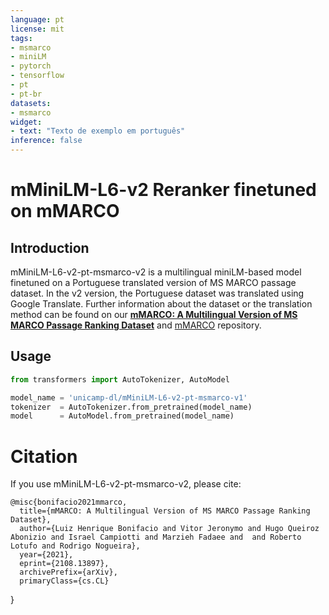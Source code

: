 ```yaml
---
language: pt
license: mit
tags:
- msmarco
- miniLM
- pytorch
- tensorflow
- pt
- pt-br
datasets:
- msmarco
widget:
- text: "Texto de exemplo em português"
inference: false
---
```

# mMiniLM-L6-v2 Reranker finetuned on mMARCO
## Introduction
mMiniLM-L6-v2-pt-msmarco-v2 is a multilingual miniLM-based model finetuned on a Portuguese translated version of MS MARCO passage dataset. In the v2 version, the Portuguese dataset was translated using Google Translate. 
Further information about the dataset or the translation method can be found on our [**mMARCO: A Multilingual Version of MS MARCO Passage Ranking Dataset**](https://arxiv.org/abs/2108.13897) and [mMARCO](https://github.com/unicamp-dl/mMARCO) repository.
## Usage
```python
from transformers import AutoTokenizer, AutoModel

model_name = 'unicamp-dl/mMiniLM-L6-v2-pt-msmarco-v1'
tokenizer  = AutoTokenizer.from_pretrained(model_name)
model      = AutoModel.from_pretrained(model_name)

```
# Citation
If you use mMiniLM-L6-v2-pt-msmarco-v2, please cite:

    @misc{bonifacio2021mmarco,
      title={mMARCO: A Multilingual Version of MS MARCO Passage Ranking Dataset}, 
      author={Luiz Henrique Bonifacio and Vitor Jeronymo and Hugo Queiroz Abonizio and Israel Campiotti and Marzieh Fadaee and  and Roberto Lotufo and Rodrigo Nogueira},
      year={2021},
      eprint={2108.13897},
      archivePrefix={arXiv},
      primaryClass={cs.CL}
}


